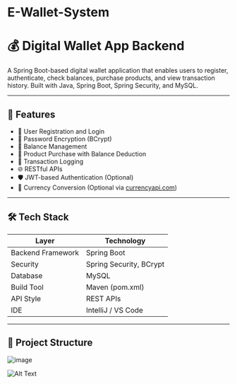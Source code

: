 # E-Wallet-System
# 💰 Digital Wallet App Backend

A Spring Boot-based digital wallet application that enables users to register, authenticate, check balances, purchase products, and view transaction history. Built with Java, Spring Boot, Spring Security, and MySQL.

---

## 🚀 Features

- 👤 User Registration and Login
- 🔐 Password Encryption (BCrypt)
- 💼 Balance Management
- 🛒 Product Purchase with Balance Deduction
- 🧾 Transaction Logging
- 🌐 RESTful APIs
- 🛡️ JWT-based Authentication (Optional)
- 💱 Currency Conversion (Optional via [currencyapi.com](https://currencyapi.com))

---

## 🛠 Tech Stack

| Layer             | Technology                  |
|------------------|-----------------------------|
| Backend Framework| Spring Boot                 |
| Security         | Spring Security, BCrypt     |
| Database         | MySQL                       |
| Build Tool       | Maven (pom.xml)             |
| API Style        | REST APIs                   |
| IDE              | IntelliJ / VS Code          |

---

## 📁 Project Structure

![image](https://github.com/user-attachments/assets/c2c0675d-f897-4757-9dfb-30a441a7c4c8)


![Alt Text](https://github.com/user-attachments/assets/db5cc20b-082c-4c63-ada6-62088ed74e8f)

